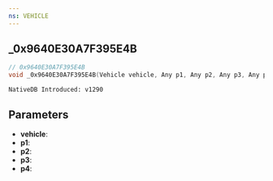 ```yaml
---
ns: VEHICLE
---
```

## _0x9640E30A7F395E4B

```c
// 0x9640E30A7F395E4B
void _0x9640E30A7F395E4B(Vehicle vehicle, Any p1, Any p2, Any p3, Any p4);
```

```
NativeDB Introduced: v1290
```

## Parameters
* **vehicle**:
* **p1**:
* **p2**:
* **p3**:
* **p4**:
